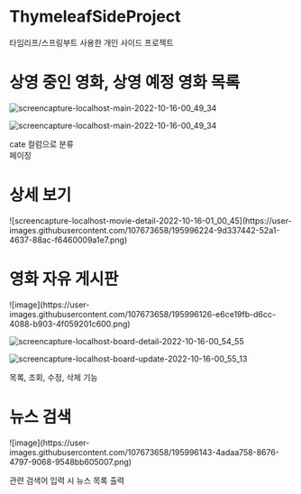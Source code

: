 # ThymeleafSideProject
타임리프/스프링부트 사용한 개인 사이드 프로젝트

<h1>상영 중인 영화, 상영 예정 영화 목록</h1>

![screencapture-localhost-main-2022-10-16-00_49_34](https://user-images.githubusercontent.com/107673658/195995668-e541a038-ec18-4d21-82b7-bbbc54dd5125.png)

![screencapture-localhost-main-2022-10-16-00_49_34](https://user-images.githubusercontent.com/107673658/195995710-2efc2a91-676c-4990-bc82-d8b50fad356c.png)


cate 컬럼으로 분류<br>
페이징


<h1>상세 보기</h1>
![screencapture-localhost-movie-detail-2022-10-16-01_00_45](https://user-images.githubusercontent.com/107673658/195996224-9d337442-52a1-4637-88ac-f6460009a1e7.png)




<h1>영화 자유 게시판</h1>
![image](https://user-images.githubusercontent.com/107673658/195996126-e6ce19fb-d6cc-4088-b903-4f059201c600.png)

![screencapture-localhost-board-detail-2022-10-16-00_54_55](https://user-images.githubusercontent.com/107673658/195995949-e1d23922-5991-4081-b769-ae4950550f59.png)

![screencapture-localhost-board-update-2022-10-16-00_55_13](https://user-images.githubusercontent.com/107673658/195996000-ed812ee1-c10d-444d-8795-2b8de5ef9cae.png)



목록, 조회, 수정, 삭제 기능



<h1>뉴스 검색</h1>
![image](https://user-images.githubusercontent.com/107673658/195996143-4adaa758-8676-4797-9068-9548bb605007.png)


관련 검색어 입력 시 뉴스 목록 출력
